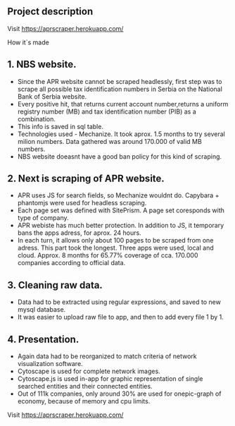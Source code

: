 
   


## Project description

Visit https://aprscraper.herokuapp.com/


How it`s made

## 1. NBS website.
   - Since the APR website cannot be scraped headlessly, first step was to scrape all possible tax identification numbers in Serbia on the National Bank of Serbia website.
   - Every positive hit, that returns current account number,returns a uniform registry number (MB) and tax identification number (PIB) as a combination.
   - This info is saved in sql table.
   - Technologies used - Mechanize. It took aprox. 1.5 months to try several milion numbers. Data gathered was around 170.000 of valid MB numbers.
   - NBS website doeasnt have a good ban policy for this kind of scraping.
## 2. Next is scraping of APR website.
   - APR uses JS for search fields, so Mechanize wouldnt do. Capybara + phantomjs were used for headless scraping.
   - Each page set was defined with SitePrism. A page set coresponds with type of company.
   - APR webiste has much better protection. In addition to JS, it temporary bans the apps adress, for aprox. 24 hours.
   - In each turn, it allows only about 100 pages to be scraped from one adress. This part took the longest. Three apps were used, local and cloud. Approx. 8 months for 65.77%  coverage of cca. 170.000 companies according to official data.
## 3. Cleaning raw data.
   - Data had to be extracted using regular expressions, and saved to new mysql database.
   - It was easier to upload raw file to app, and then to add every file 1 by 1.
## 4. Presentation.
   - Again data had to be reorganized to match criteria of network visualization software.
   - Cytoscape is used for complete network images.
   - Cytoscape.js is used in-app for graphic representation of single searched entities and their connected entities.
   - Out of 111k companies, only around 30% are used for onepic-graph of economy, because of memory and cpu limits.


Visit https://aprscraper.herokuapp.com/
